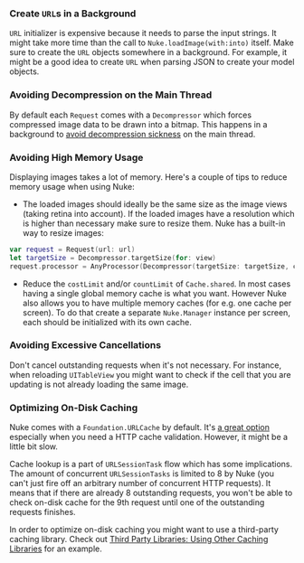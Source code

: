 ### Create `URL`s in a Background

`URL` initializer is expensive because it needs to parse the input strings. It might take more time than the call to `Nuke.loadImage(with:into)` itself. Make sure to create the `URL` objects somewhere in a background. For example, it might be a good idea to create `URL` when parsing JSON to create your model objects.


### Avoiding Decompression on the Main Thread

By default each `Request` comes with a `Decompressor` which forces compressed image data to be drawn into a bitmap. This happens in a background to [avoid decompression sickness](https://www.cocoanetics.com/2011/10/avoiding-image-decompression-sickness/) on the main thread.


### Avoiding High Memory Usage

Displaying images takes a lot of memory. Here's a couple of tips to reduce memory usage when using Nuke:

- The loaded images should ideally be the same size as the image views (taking retina into account). If the loaded images have a resolution which is higher than necessary make sure to resize them. Nuke has a built-in way to resize images:

```swift
var request = Request(url: url)
let targetSize = Decompressor.targetSize(for: view)
request.processor = AnyProcessor(Decompressor(targetSize: targetSize, contentMode: .aspectFill))
```

- Reduce the `costLimit` and/or `countLimit` of `Cache.shared`. In most cases having a single global memory cache is what you want. However Nuke also allows you to have multiple memory caches (for e.g. one cache per screen). To do that create a separate `Nuke.Manager` instance per screen, each should be initialized with its own cache.


### Avoiding Excessive Cancellations

Don't cancel outstanding requests when it's not necessary. For instance, when reloading `UITableView` you might want to check if the cell that you are updating is not already loading the same image.


### Optimizing On-Disk Caching

Nuke comes with a `Foundation.URLCache` by default. It's [a great option](https://kean.github.io/post/image-caching) especially when you need a HTTP cache validation. However, it might be a little bit slow.

Cache lookup is a part of `URLSessionTask` flow which has some implications. The amount of concurrent `URLSessionTasks` is limited to 8 by Nuke (you can't just fire off an arbitrary number of concurrent HTTP requests). It means that if there are already 8 outstanding requests, you won't be able to check on-disk cache for the 9th request until one of the outstanding requests finishes.

In order to optimize on-disk caching you might want to use a third-party caching library. Check out [Third Party Libraries: Using Other Caching Libraries](https://github.com/kean/Nuke/blob/master/Documentation/Guides/Third%20Party%20Libraries.md#using-other-caching-libraries) for an example.

